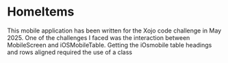 # HomeItems
This mobile application has been written for the Xojo code challenge in May 2025.
One of the challenges I faced was the interaction between MobileScreen and iOSMobileTable.
Getting the iOsmobile table headings and rows aligned required the use of a class



